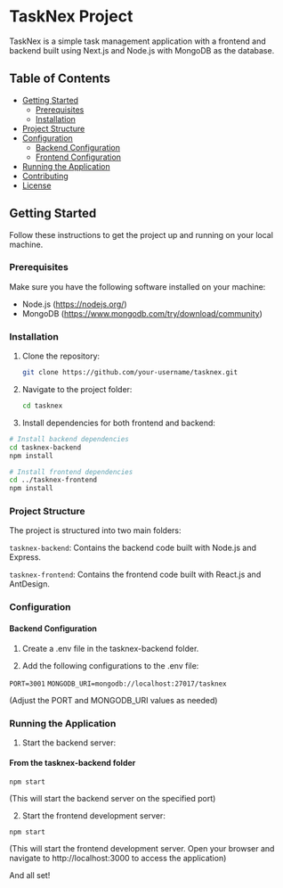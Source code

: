 # TaskNex Project

TaskNex is a simple task management application with a frontend and backend built using Next.js and Node.js with MongoDB as the database.

## Table of Contents

- [Getting Started](#getting-started)
  - [Prerequisites](#prerequisites)
  - [Installation](#installation)
- [Project Structure](#project-structure)
- [Configuration](#configuration)
  - [Backend Configuration](#backend-configuration)
  - [Frontend Configuration](#frontend-configuration)
- [Running the Application](#running-the-application)
- [Contributing](#contributing)
- [License](#license)

## Getting Started

Follow these instructions to get the project up and running on your local machine.

### Prerequisites

Make sure you have the following software installed on your machine:

- Node.js (https://nodejs.org/)
- MongoDB (https://www.mongodb.com/try/download/community)

### Installation

1. Clone the repository:

   ```bash
   git clone https://github.com/your-username/tasknex.git

   ```

2. Navigate to the project folder:

   ```bash
   cd tasknex

   ```

3. Install dependencies for both frontend and backend:

```bash
# Install backend dependencies
cd tasknex-backend
npm install

# Install frontend dependencies
cd ../tasknex-frontend
npm install

```

### Project Structure

The project is structured into two main folders:

`tasknex-backend`: Contains the backend code built with Node.js and Express.

`tasknex-frontend`: Contains the frontend code built with React.js and AntDesign.

### Configuration

#### Backend Configuration

1. Create a .env file in the tasknex-backend folder.

2. Add the following configurations to the .env file:

```PORT=3001``` 
```MONGODB_URI=mongodb://localhost:27017/tasknex```

(Adjust the PORT and MONGODB_URI values as needed)

### Running the Application

1. Start the backend server:

#### From the tasknex-backend folder
```npm start```

(This will start the backend server on the specified port)

2. Start the frontend development server:

```# From the tasknex-frontend folder
npm start
```

(This will start the frontend development server. Open your browser and navigate to http://localhost:3000 to access the application)

And all set! 

